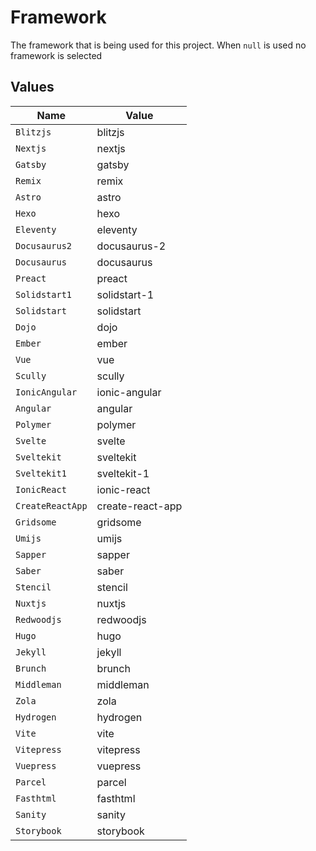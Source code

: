 # Framework

The framework that is being used for this project. When `null` is used no framework is selected


## Values

| Name             | Value            |
| ---------------- | ---------------- |
| `Blitzjs`        | blitzjs          |
| `Nextjs`         | nextjs           |
| `Gatsby`         | gatsby           |
| `Remix`          | remix            |
| `Astro`          | astro            |
| `Hexo`           | hexo             |
| `Eleventy`       | eleventy         |
| `Docusaurus2`    | docusaurus-2     |
| `Docusaurus`     | docusaurus       |
| `Preact`         | preact           |
| `Solidstart1`    | solidstart-1     |
| `Solidstart`     | solidstart       |
| `Dojo`           | dojo             |
| `Ember`          | ember            |
| `Vue`            | vue              |
| `Scully`         | scully           |
| `IonicAngular`   | ionic-angular    |
| `Angular`        | angular          |
| `Polymer`        | polymer          |
| `Svelte`         | svelte           |
| `Sveltekit`      | sveltekit        |
| `Sveltekit1`     | sveltekit-1      |
| `IonicReact`     | ionic-react      |
| `CreateReactApp` | create-react-app |
| `Gridsome`       | gridsome         |
| `Umijs`          | umijs            |
| `Sapper`         | sapper           |
| `Saber`          | saber            |
| `Stencil`        | stencil          |
| `Nuxtjs`         | nuxtjs           |
| `Redwoodjs`      | redwoodjs        |
| `Hugo`           | hugo             |
| `Jekyll`         | jekyll           |
| `Brunch`         | brunch           |
| `Middleman`      | middleman        |
| `Zola`           | zola             |
| `Hydrogen`       | hydrogen         |
| `Vite`           | vite             |
| `Vitepress`      | vitepress        |
| `Vuepress`       | vuepress         |
| `Parcel`         | parcel           |
| `Fasthtml`       | fasthtml         |
| `Sanity`         | sanity           |
| `Storybook`      | storybook        |